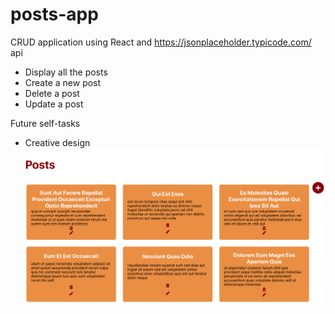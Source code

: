 # posts-app

CRUD application using React and https://jsonplaceholder.typicode.com/ api

* Display all the posts
* Create a new post
* Delete a post
* Update a post

Future self-tasks
* Creative design
![Posts](./Posts.png?raw=true "Posts")

